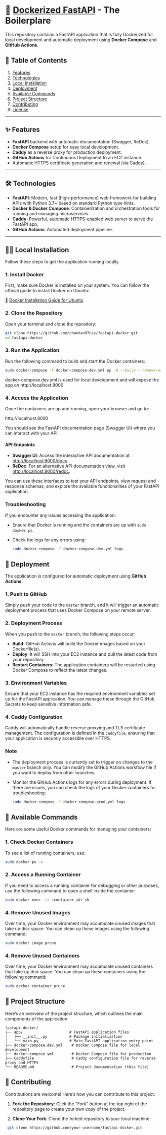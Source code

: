 # 🚀 [Dockerized FastAPI](https://github.com/chandan07cse/fastapi-docker) - The Boilerplare

This repository contains a FastAPI application that is fully Dockerized for local development and automatic deployment using **Docker Compose** and **GitHub Actions**.

## 📖 Table of Contents
1. [Features](#-features)
2. [Technologies](#-technologies)
3. [Local Installation](#-local-installation)
4. [Deployment](#-deployment)
5. [Available Commands](#-available-commands)
6. [Project Structure](#-project-structure)
7. [Contributing](#-contributing)
8. [License](#-license)

---

## ✨ Features
- **FastAPI** backend with automatic documentation (Swagger, ReDoc).
- **Docker Compose** setup for easy local development.
- **Caddy** as a reverse proxy for production deployment.
- **GitHub Actions** for Continuous Deployment to an EC2 instance.
- Automatic HTTPS certificate generation and renewal (via Caddy).

---

## 🛠 Technologies
- **FastAPI**: Modern, fast (high-performance) web framework for building APIs with Python 3.7+ based on standard Python type hints.
- **Docker & Docker Compose**: Containerization and orchestration tools for running and managing microservices.
- **Caddy**: Powerful, automatic HTTPS-enabled web server to serve the FastAPI app.
- **GitHub Actions**: Automated deployment pipeline.

---

## 🏃‍♂️ Local Installation

Follow these steps to get the application running locally.

### 1. **Install Docker**

First, make sure Docker is installed on your system. You can follow the official guide to install Docker on Ubuntu:

🔗 [Docker Installation Guide for Ubuntu](https://docs.docker.com/engine/install/ubuntu/)

### 2. **Clone the Repository**

Open your terminal and clone the repository:

```bash
git clone https://github.com/chandan07cse/fastapi-docker.git
cd fastapi-docker
```

### 3. **Run the Application**

Run the following command to build and start the Docker containers:

```bash
sudo docker-compose -f docker-compose.dev.yml up -d --build --remove-orphans
```
docker-compose.dev.yml is used for local development and will expose the app on http://localhost:8000

### 4. **Access the Application**

Once the containers are up and running, open your browser and go to:

http://localhost:8000


You should see the FastAPI documentation page (Swagger UI) where you can interact with your API.

#### API Endpoints

- **Swagger UI**: Access the interactive API documentation at [http://localhost:8000/docs](http://localhost:8000/docs).
- **ReDoc**: For an alternative API documentation view, visit [http://localhost:8000/redoc](http://localhost:8000/redoc).

You can use these interfaces to test your API endpoints, view request and response schemas, and explore the available functionalities of your FastAPI application.

### Troubleshooting

If you encounter any issues accessing the application:
- Ensure that Docker is running and the containers are up with `sudo docker ps`.
- Check the logs for any errors using:
  
  ```bash
  sudo docker-compose -f docker-compose.dev.yml logs
  ```
## 🚀 Deployment

The application is configured for automatic deployment using **GitHub Actions**.

### 1. **Push to GitHub**

Simply push your code to the `master` branch, and it will trigger an automatic deployment process that uses Docker Compose on your remote server.

### 2. **Deployment Process**

When you push to the `master` branch, the following steps occur:

- **Build**: GitHub Actions will build the Docker images based on your Dockerfile(s).
- **Deploy**: It will SSH into your EC2 instance and pull the latest code from your repository.
- **Restart Containers**: The application containers will be restarted using Docker Compose to reflect the latest changes.

### 3. **Environment Variables**

Ensure that your EC2 instance has the required environment variables set up for the FastAPI application. You can manage these through the GitHub Secrets to keep sensitive information safe.

### 4. **Caddy Configuration**

Caddy will automatically handle reverse proxying and TLS certificate management. The configuration is defined in the `Caddyfile`, ensuring that your application is securely accessible over HTTPS.

### Note

- The deployment process is currently set to trigger on changes to the `master` branch only. You can modify the GitHub Actions workflow file if you want to deploy from other branches.
- Monitor the GitHub Actions logs for any errors during deployment. If there are issues, you can check the logs of your Docker containers for troubleshooting:

  ```bash
  sudo docker-compose -f docker-compose.prod.yml logs
  ```
## 🔧 Available Commands

Here are some useful Docker commands for managing your containers:

### 1. **Check Docker Containers**

To see a list of running containers, use:

  ```bash
  sudo docker ps -a
  ```
### 2. **Access a Running Container**

If you need to access a running container for debugging or other purposes, use the following command to open a shell inside the container:

  ```bash
  sudo docker exec -it <container-id> sh
  ```
### 4. **Remove Unused Images**

Over time, your Docker environment may accumulate unused images that take up disk space. You can clean up these images using the following command:

  ```bash
  sudo docker image prune
  ```
### 4. **Remove Unused Containers**

Over time, your Docker environment may accumulate unused containers that take up disk space. You can clean up these containers using the following command:

  ```bash
  sudo docker container prune
  ```
## 📂 Project Structure

Here’s an overview of the project structure, which outlines the main components of the application:

```plaintext
fastapi-docker/
├── app/                     # FastAPI application files
│   ├── __init__.py          # Package initialization
│   └── main.py              # Main FastAPI application entry point
├── docker-compose.dev.yml    # Docker Compose file for local development
├── docker-compose.yml        # Docker Compose file for production
├── Caddyfile                 # Caddy configuration file for reverse proxy and HTTPS
└── README.md                 # Project documentation (this file)
```

## 🌟 Contributing

Contributions are welcome! Here’s how you can contribute to this project:

1. **Fork the Repository**: Click the "Fork" button at the top right of the repository page to create your own copy of the project.
   
2. **Clone Your Fork**: Clone the forked repository to your local machine:

  ```bash
   git clone https://github.com/your-username/fastapi-docker.git
  ```